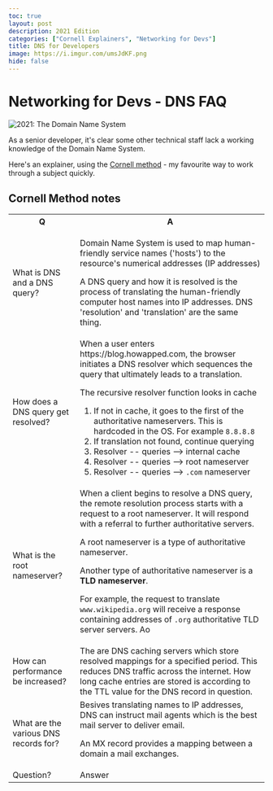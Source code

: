 ```yaml
---
toc: true
layout: post
description: 2021 Edition
categories: ["Cornell Explainers", "Networking for Devs"]
title: DNS for Developers
image: https://i.imgur.com/umsJdKF.png
hide: false
---
```


# Networking for Devs - DNS FAQ

![](https://i.imgur.com/umsJdKF.png "2021: The Domain Name System")

As a senior developer, it's clear some other technical staff lack a working knowledge of the Domain Name System.

Here's an explainer, using the [Cornell method](https://en.wikipedia.org/wiki/Cornell_Notes) - my favourite way to work through a subject quickly.

## Cornell Method notes

<table>
<tr>
<th> Q </th>
<th> A </th>
</tr>
<tr>
<td>
What is DNS and a DNS query?
</td>
<td>

Domain Name System is used to map human-friendly service names ('hosts') to the resource's numerical addresses (IP addresses)

A DNS query and how it is resolved is the process of translating the human-friendly computer host names into IP addresses. DNS 'resolution' and 'translation' are the same thing.

</td>
</tr>
<tr>
  <td>How does a DNS query get resolved?</td>
  <td>
  When a user enters https://blog.howapped.com, the browser initiates a DNS resolver which sequences the query that ultimately leads to a translation.
    
  The recursive resolver function looks in cache

1. If not in cache, it goes to the first of the authoritative nameservers. This is hardcoded in the OS. For example `8.8.8.8`
2. If translation not found, continue querying
3. Resolver -- queries --> internal cache
4. Resolver -- queries --> root nameserver
5. Resolver -- queries --> `.com` nameserver

  </td>
</tr>

<tr>
  <td>What is the root nameserver?</td>
  <td>
  When a client begins to resolve a DNS query, the remote resolution process starts with a request to a root nameserver. It will respond with a referral to further authoritative servers.

A root nameserver is a type of authoritative nameserver.

Another type of authoritative nameserver is a **TLD nameserver**.

For example, the request to translate `www.wikipedia.org` will receive a response containing addresses of `.org` authoritative TLD server servers.
Ao

  </td>
</tr>

<tr>
  <td>How can performance be increased?</td>
  <td>
  The are DNS caching servers which store resolved mappings for a specified period. This reduces DNS traffic across the internet.
  How long cache entries are stored is according to the TTL value for the DNS record in question.
  </td>
</tr>

<tr>
  <td>What are the various DNS records for?</td>
  <td>
  Besives translating names to IP addresses, DNS can instruct mail agents which is the best mail server to deliver email.

An MX record provides a mapping between a domain a mail exchanges.

  </td>
</tr>
<!-- -->

<tr>
  <td>Question?</td>
  <td>
  Answer
  </td>
</tr>
</table>
